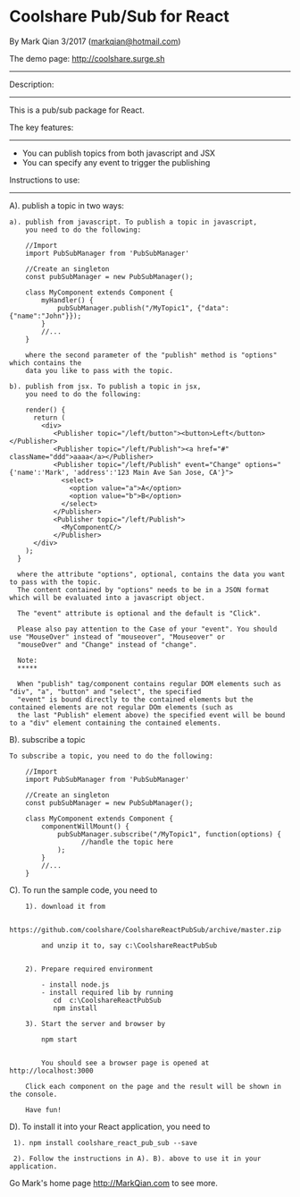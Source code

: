 Coolshare Pub/Sub for React
===========================

By Mark Qian 3/2017 (markqian@hotmail.com)

The demo page: http://coolshare.surge.sh
*************

Description:
***********
This is a pub/sub package for React.

The key features:
****************

 - You can publish topics from both javascript and JSX
 - You can specify any event to trigger the publishing
 

Instructions to use:
********************

 A). publish a topic in two ways:
 
 	a). publish from javascript. To publish a topic in javascript, 
 	    you need to do the following:
 	    
 	    //Import
 	    import PubSubManager from 'PubSubManager'
 	    
 	    //Create an singleton
 	    const pubSubManager = new PubSubManager();
 	    
 	    class MyComponent extends Component {
 	    	myHandler() {
	            pubSubManager.publish("/MyTopic1", {"data":{"name":"John"}});
	  		}
			//...
 	    }
 	    
 	    where the second parameter of the "publish" method is "options" which contains the 
 	    data you like to pass with the topic.
 	    
 	b). publish from jsx. To publish a topic in jsx, 
 	    you need to do the following:
 	    
 	    render() {
          return (
            <div>
               <Publisher topic="/left/button"><button>Left</button></Publisher>
               <Publisher topic="/left/Publish"><a href="#" className="ddd">aaaa</a></Publisher>
               <Publisher topic="/left/Publish" event="Change" options="{'name':'Mark', 'address':'123 Main Ave San Jose, CA'}">
                 <select>
                   <option value="a">A</option>
                   <option value="b">B</option>
                 </select>
               </Publisher>
          	   <Publisher topic="/left/Publish">
          	     <MyComponentC/>
          	   </Publisher>
          </div>  
        );
      }
      
      where the attribute "options", optional, contains the data you want to pass with the topic.
      The content contained by "options" needs to be in a JSON format which will be evaluated into a javascript object.
      
      The "event" attribute is optional and the default is "Click".
      
      Please also pay attention to the Case of your "event". You should use "MouseOver" instead of "mouseover", "Mouseover" or
      "mouseOver" and "Change" instead of "change".
      
      Note:
      *****
      
      When "publish" tag/component contains regular DOM elements such as "div", "a", "button" and "select", the specified 
      "event" is bound directly to the contained elements but the contained elements are not regular DOm elements (such as
      the last "Publish" element above) the specified event will be bound to a "div" element containing the contained elements.
      
      
        
               
  B). subscribe a topic
  
    To subscribe a topic, you need to do the following:
 	    
 	    //Import
 	    import PubSubManager from 'PubSubManager'
 	    
 	    //Create an singleton
 	    const pubSubManager = new PubSubManager();
 	    
 	    class MyComponent extends Component {
 	    	componentWillMount() {
	            pubSubManager.subscribe("/MyTopic1", function(options) {
	                  //handle the topic here
	            );
	  		}
			//...
 	    }
  
  C). To run the sample code, you need to 

		1). download it from 
		
		    https://github.com/coolshare/CoolshareReactPubSub/archive/master.zip
		    
		    and unzip it to, say c:\CoolshareReactPubSub
		    
		    
		2). Prepare required environment
		
		    - install node.js
		    - install required lib by running
		       cd  c:\CoolshareReactPubSub
		       npm install
		       
		3). Start the server and browser by
		
		    npm start
		         
		
		    You should see a browser page is opened at http://localhost:3000
		    
		Click each component on the page and the result will be shown in the console.
		
		Have fun!

  D). To install it into your React application, you need to 
  
     1). npm install coolshare_react_pub_sub --save
     
     2). Follow the instructions in A). B). above to use it in your application.
     
     
Go Mark's home page http://MarkQian.com to see more.